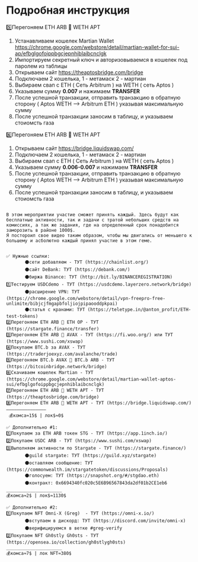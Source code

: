 # Подробная инструкция

5️⃣Перегоняем ETH ARB 💱 WETH APT

1. Устанавливаем кошелек Martian Wallet https://chrome.google.com/webstore/detail/martian-wallet-for-sui-ap/efbglgofoippbgcjepnhiblaibcnclgk
2. Импортируем секретный ключ и авторизовываемся в кошелек под паролем из таблицы
3. Открываем сайт https://theaptosbridge.com/bridge
4. Подключаем 2 кошелька, 1 - метамаск 2 - мартиан
5. Выбираем свап с ETH ( Сеть Arbitrum ) на WETH ( сеть Aptos )
6. Указываем сумму __0.007__ и нажимаем __TRANSFER__
7. После успешной транзакции, отправить транзакцию в обратную сторону ( Aptos WETH --> Arbitrum ETH ) указывая максимальную сумму
8. После успешной транзакции заносим в таблицу, и указываем стоиомсть газа


6️⃣Перегоняем ETH ARB 💱 WETH APT

1. Открываем сайт https://bridge.liquidswap.com/
2. Подключаем 2 кошелька, 1 - метамаск 2 - мартиан
3. Выбираем свап с ETH ( Сеть Arbitrum ) на WETH ( сеть Aptos )
4. Указываем сумму __0.006-0.007__ и нажимаем __TRANSFER__
5. После успешной транзакции, отправить транзакцию в обратную сторону ( Aptos WETH --> Arbitrum ETH ) указывая максимальную сумму
6. После успешной транзакции заносим в таблицу, и указываем стоиомсть газа





```

В этом мероприятии участие сможет принять каждый. Здесь будут как бесплатные активности, так и задачи с тратой небольших средств на комиссиях, а так же задания, где на определенный срок понадобится заморозить в районе 1000$. 
Я постороил свое видео таким образом, чтобы мы двигались от меньшего к большему и асболютно каждый принял участие в этом геме.


✅ Нужные ссылки:
       ⚫️сети добавляем - ТУТ (https://chainlist.org/)
       ⚫️сайт DeBank: ТУТ (https://debank.com/)
       ⚫️биржа Binance: ТУТ (http://bit.ly/BINANCEREGISTRATION)
1️⃣Тестируем USDCdemo - ТУТ (https://usdcdemo.layerzero.network/bridge)
       ⚫️расширение VPN: ТУТ (https://chrome.google.com/webstore/detail/vpn-freepro-free-unlimite/bibjcjfmgapbfoljiojpipaooddpkpai)
       ⚫️статья с кранами: ТУТ (https://teletype.in/@anton_profit/ETH-test-tokens)
2️⃣Перегоняем ETH ARB 💱 ETH OP - ТУТ (https://stargate.finance/transfer)
3️⃣Перегоняем ETH ARB 💱 AVAX - ТУТ (https://fi.woo.org/) или ТУТ (https://www.sushi.com/xswap) 
4️⃣Покупаем BTC.b за AVAX - ТУТ (https://traderjoexyz.com/avalanche/trade)
5️⃣Перегоняем BTC.b AVAX 💱 BTC.b ARB - ТУТ (https://bitcoinbridge.network/bridge)
6️⃣Скачиваем кошелек Martian - ТУТ (https://chrome.google.com/webstore/detail/martian-wallet-aptos-sui/efbglgofoippbgcjepnhiblaibcnclgk)
7️⃣Перегоняем ETH ARB 💱 WETH APT - ТУТ (https://theaptosbridge.com/bridge)
8️⃣Перегоняем ETH ARB 💱 WETH APT - ТУТ (https://bridge.liquidswap.com/)
———————————————
 💰комса≈15$ | лок$≈0$

✅ Дополнительно #1:
1️⃣Покупаем за ETH ARB токен STG - ТУТ (https://app.1inch.io/) 
2️⃣Покупаем USDC ARB - ТУТ (https://www.sushi.com/xswap) 
3️⃣Выполняем активности по Stargate - ТУТ (https://stargate.finance/)
       ⚫️guild stargate: ТУТ (https://guild.xyz/stargate)
       ⚫️оставляем сообщение: ТУТ (https://commonwealth.im/stargatetoken/discussions/Proposals)
       ⚫️голосуем: ТУТ (https://snapshot.org/#/stgdao.eth)
       ⚫️контракт: 0x6694340fc020c5E6B96567843da2df01b2CE1eb6
_____________________
💰комса≈2$ | лок$≈1130$

✅ Дополнительно #2:
1️⃣Покупаем NFT Omni-X (Greg)  - ТУТ (https://omni-x.io/)
       ⚫️вступаем в дискорд: ТУТ (https://discord.com/invite/omni-x)
       ⚫️верифицируемся в ветке #greg-verify
2️⃣Покупаем NFT Gh0stly Gh0sts - ТУТ (https://opensea.io/collection/gh0stlygh0sts)
_____________________
💰комса≈7$ | лок NFT≈380$

```
